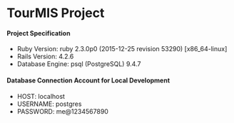 # TourMIS Project

#### Project Specification

* Ruby Version: ruby 2.3.0p0 (2015-12-25 revision 53290) [x86_64-linux]
* Rails Version: 4.2.6
* Database Engine: psql (PostgreSQL) 9.4.7

#### Database Connection Account for Local Development

* HOST: localhost
* USERNAME: postgres
* PASSWORD: me@1234567890

